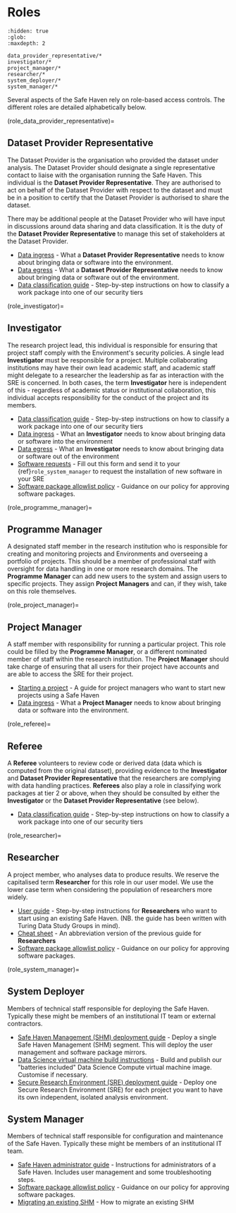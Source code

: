 # Roles

```{toctree}
:hidden: true
:glob:
:maxdepth: 2

data_provider_representative/*
investigator/*
project_manager/*
researcher/*
system_deployer/*
system_manager/*
```

Several aspects of the Safe Haven rely on role-based access controls.
The different roles are detailed alphabetically below.

(role_data_provider_representative)=
## Dataset Provider Representative

The Dataset Provider is the organisation who provided the dataset under analysis.
The Dataset Provider should designate a single representative contact to liaise with the organisation running the Safe Haven.
This individual is the **Dataset Provider Representative**.
They are authorised to act on behalf of the Dataset Provider with respect to the dataset and must be in a position to certify that the Dataset Provider is authorised to share the dataset.

There may be additional people at the Dataset Provider who will have input in discussions around data sharing and data classification.
It is the duty of the **Dataset Provider Representative** to manage this set of stakeholders at the Dataset Provider.

- [Data ingress](data_provider_representative/data_ingress.md) -  What a **Dataset Provider Representative** needs to know about bringing data or software into the environment.
- [Data egress](data_provider_representative/data_egress.md) - What a **Dataset Provider Representative** needs to know about bringing data or software out of the environment.
- [Data classification guide](../policies/data_sensitivity_classification/classification_process.md) - Step-by-step instructions on how to classify a work package into one of our security tiers

(role_investigator)=
## Investigator

The research project lead, this individual is responsible for ensuring that project staff comply with the Environment's security policies.
A single lead **Investigator** must be responsible for a project.
Multiple collaborating institutions may have their own lead academic staff, and academic staff might delegate to a researcher the leadership as far as interaction with the SRE is concerned.
In both cases, the term **Investigator** here is independent of this - regardless of academic status or institutional collaboration, this individual accepts responsibility for the conduct of the project and its members.

- [Data classification guide](../policies/data_sensitivity_classification/classification_process.md) - Step-by-step instructions on how to classify a work package into one of our security tiers
- [Data ingress](investigator/data_ingress.md) - What an **Investigator** needs to know about bringing data or software into the environment
- [Data egress](investigator/data_egress.md) - What an **Investigator** needs to know about bringing data or software out of the environment
- [Software requests](investigator/software_package_request_form.md) - Fill out this form and send it to your {ref}`role_system_manager` to request the installation of new software in your SRE
- [Software package allowlist policy](../policies/security/software_package_approval_policy.md) - Guidance on our policy for approving software packages.

(role_programme_manager)=
## Programme Manager

A designated staff member in the research institution who is responsible for creating and monitoring projects and Environments and overseeing a portfolio of projects.
This should be a member of professional staff with oversight for data handling in one or more research domains.
The **Programme Manager** can add new users to the system and assign users to specific projects.
They assign **Project Managers** and can, if they wish, take on this role themselves.

(role_project_manager)=
## Project Manager

A staff member with responsibility for running a particular project.
This role could be filled by the **Programme Manager**, or a different nominated member of staff within the research institution.
The **Project Manager** should take charge of ensuring that all users for their project have accounts and are able to access the SRE for their project.

- [Starting a project](project_manager/project_initiation.md) - A guide for project managers who want to start new projects using a Safe Haven
- [Data ingress](project_manager/data_ingress.md) -  What a **Project Manager** needs to know about bringing data or software into the environment.

(role_referee)=
## Referee

A **Referee** volunteers to review code or derived data (data which is computed from the original dataset), providing evidence to the **Investigator** and **Dataset Provider Representative** that the researchers are complying with data handling practices.
**Referees** also play a role in classifying work packages at tier 2 or above, when they should be consulted by either the **Investigator** or the **Dataset Provider Representative** (see below).

- [Data classification guide](../policies/data_sensitivity_classification/classification_process.md) - Step-by-step instructions on how to classify a work package into one of our security tiers

(role_researcher)=
## Researcher

A project member, who analyses data to produce results. We reserve the capitalised term **Researcher** for this role in our user model.
We use the lower case term when considering the population of researchers more widely.

- [User guide](researcher/user_guide.md) - Step-by-step instructions for **Researchers** who want to start using an existing Safe Haven. (NB. the guide has been written with Turing Data Study Groups in mind).
- [Cheat sheet](researcher/user_cheat_sheet.md) - An abbreviation version of the previous guide for **Researchers**
- [Software package allowlist policy](../policies/security/software_package_approval_policy.md) - Guidance on our policy for approving software packages.

(role_system_manager)=
## System Deployer

Members of technical staff responsible for deploying the Safe Haven.
Typically these might be members of an institutional IT team or external contractors.

- [Safe Haven Management (SHM) deployment guide](system_deployer/deploy_shm.md) - Deploy a single Safe Haven Management (SHM) segment. This will deploy the user management and software package mirrors.
- [Data Science virtual machine build instructions](system_deployer/build_compute_vm_image.md) - Build and publish our "batteries included" Data Science Compute virtual machine image. Customise if necessary.
- [Secure Research Environment (SRE) deployment guide](system_deployer/deploy_sre.md) - Deploy one Secure Research Environment (SRE) for each project you want to have its own independent, isolated analysis environment.
## System Manager

Members of technical staff responsible for configuration and maintenance of the Safe Haven.
Typically these might be members of an institutional IT team.

- [Safe Haven administrator guide](system_manager/general.md) - Instructions for administrators of a Safe Haven. Includes user management and some troubleshooting steps.
- [Software package allowlist policy](../policies/security/software_package_approval_policy.md) - Guidance on our policy for approving software packages.
- [Migrating an existing SHM](system_manager/migrate_an_shm.md) - How to migrate an existing SHM
